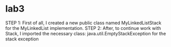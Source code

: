 # lab3
STEP 1:
First of all, I created a new public class named MyLinkedListStack for the MyLinkedList implementation.
STEP 2:
After, to continue work with Stack, I imported the necessary class: java.util.EmptyStackException for the stack exception
